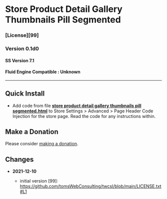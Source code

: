 # Store Product Detail Gallery Thumbnails Pill Segmented

### [License][99]

### Version 0.1d0

#### SS Version 7.1

#### Fluid Engine Compatible : Unknown

---

## Quick Install

* Add code from file
  **[store product detail gallery thumbnails pill segmented.html](store%20product%20detail%20gallery%20thumbnails%20pill%20segmented.html#L1)**
  to Store Settings > Advanced > Page Header Code Injection for the store page.
  Read the code for any instructions within.

## Make a Donation

Please consider
[making a donation](https://github.com/tomsWebConsulting/twcsl#make-a-donation).

## Changes

<!-- * **2021-05-19**

  * added a choice of paragraph styles
  * user can set store url slug
  * bumped version to 0.2d0
  -->
* **2021-12-10**

  * initial version
[99]: https://github.com/tomsWebConsulting/twcsl/blob/main/LICENSE.txt#L1
